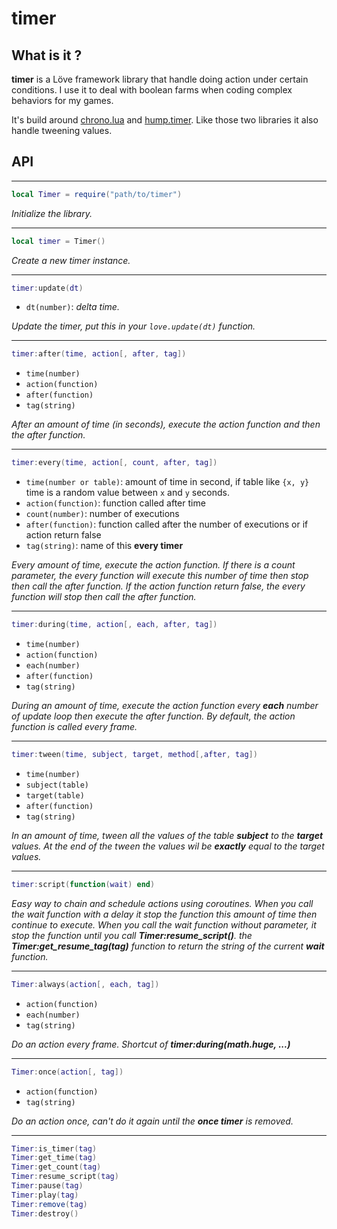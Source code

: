 # timer

## What is it ?
**timer** is a Löve framework library that handle doing action under certain conditions.
I use it to deal with boolean farms when coding complex behaviors for my games.

It's build around [chrono.lua](https://github.com/adnzzzzZ/chrono) and [hump.timer](https://github.com/vrld/hump/blob/master/timer.lua).
Like those two libraries it also handle tweening values.

## API
---
```lua
local Timer = require("path/to/timer")
```

_Initialize the library._

---
```lua
local timer = Timer()
```

_Create a new timer instance._

---
```lua
timer:update(dt)
```
  - `dt(number)`: _delta time._

_Update the timer, put this in your `love.update(dt)` function._

---
```lua
timer:after(time, action[, after, tag])
```
  - `time(number)`
  - `action(function)`
  - `after(function)`
  - `tag(string)`

_After an amount of time (in seconds), execute the action function and then the after function._

---
```lua
timer:every(time, action[, count, after, tag])
```
  - `time(number or table)`: amount of time in second, if table like `{x, y}` time is a random value between `x` and `y` seconds. 
  - `action(function)`: function called after time
  - `count(number)`: number of executions
  - `after(function)`: function called after the number of executions or if action return false
  - `tag(string)`: name of this **every timer**

_Every amount of time, execute the action function.
If there is a count parameter, the every function will execute this number of time then stop then call the after function.
If the action function return false, the every function will stop then call the after function._

---
```lua
timer:during(time, action[, each, after, tag])
```
  - `time(number)`
  - `action(function)`
  - `each(number)`
  - `after(function)`
  - `tag(string)`

_During an amount of time, execute the action function every **each** number of update loop then execute the after function. 
By default, the action function is called every frame._

---
```lua
timer:tween(time, subject, target, method[,after, tag])
```
  - `time(number)`
  - `subject(table)`
  - `target(table)`
  - `after(function)`
  - `tag(string)`
  
_In an amount of time, tween all the values of the table **subject** to the **target** values.
At the end of the tween the values wil be **exactly** equal to the target values._
 
---
```lua
timer:script(function(wait) end)
```
 
_Easy way to chain and schedule actions using coroutines. 
When you call the wait function with a delay it stop the function this amount of time then continue to execute.
When you call the wait function without parameter, it stop the function until you call **Timer:resume_script()**.
the **Timer:get_resume_tag(tag)** function to return the string of the current **wait** function._
 
 ---
```lua
Timer:always(action[, each, tag])
```
  - `action(function)`
  - `each(number)`
  - `tag(string)`

_Do an action every frame. Shortcut of **timer:during(math.huge, ...)**_

---
```lua
Timer:once(action[, tag])
```
  - `action(function)`
  - `tag(string)`
  
_Do an action once, can't do it again until the **once timer** is removed._

---
```lua
Timer:is_timer(tag)
Timer:get_time(tag)
Timer:get_count(tag)
Timer:resume_script(tag)
Timer:pause(tag)
Timer:play(tag)
Timer:remove(tag)
Timer:destroy()
```
